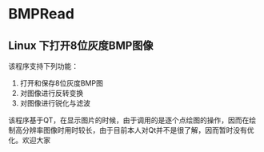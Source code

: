 # BMPRead
## Linux 下打开8位灰度BMP图像
该程序支持下列功能：
1. 打开和保存8位灰度BMP图
2. 对图像进行反转变换
3. 对图像进行锐化与滤波

该程序基于QT，在显示图片的时候，由于调用的是逐个点绘图的操作，因而在绘制高分辨率图像时用时较长，由于目前本人对Qt并不是很了解，因而暂时没有优化。欢迎大家
